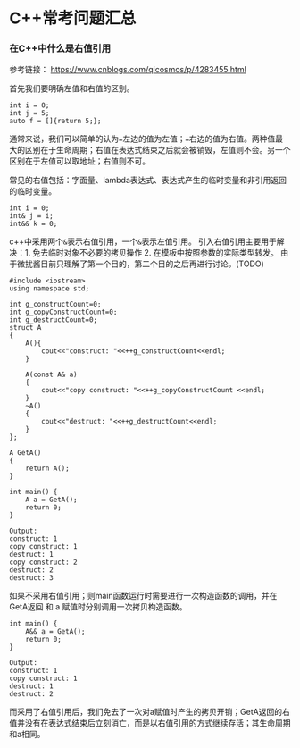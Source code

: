 # C++常考问题汇总

### 在C++中什么是右值引用
参考链接： https://www.cnblogs.com/qicosmos/p/4283455.html

首先我们要明确左值和右值的区别。
```
int i = 0;
int j = 5;
auto f = []{return 5;};
```
通常来说，我们可以简单的认为`=`左边的值为左值；`=`右边的值为右值。两种值最大的区别在于生命周期；右值在表达式结束之后就会被销毁，左值则不会。另一个区别在于左值可以取地址；右值则不可。

常见的右值包括：字面量、lambda表达式、表达式产生的临时变量和非引用返回的临时变量。

```
int i = 0;
int& j = i;
int&& k = 0;
```
c++中采用两个`&`表示右值引用，一个`&`表示左值引用。
引入右值引用主要用于解决：1. 免去临时对象不必要的拷贝操作 2. 在模板中按照参数的实际类型转发。
由于微扰酱目前只理解了第一个目的，第二个目的之后再进行讨论。(TODO)

```
#include <iostream>
using namespace std;

int g_constructCount=0;
int g_copyConstructCount=0;
int g_destructCount=0;
struct A
{
    A(){
        cout<<"construct: "<<++g_constructCount<<endl;    
    }
    
    A(const A& a)
    {
        cout<<"copy construct: "<<++g_copyConstructCount <<endl;
    }
    ~A()
    {
        cout<<"destruct: "<<++g_destructCount<<endl;
    }
};

A GetA()
{
    return A();
}

int main() {
    A a = GetA();
    return 0;
}

Output: 
construct: 1
copy construct: 1
destruct: 1
copy construct: 2
destruct: 2
destruct: 3
```
如果不采用右值引用；则main函数运行时需要进行一次构造函数的调用，并在 GetA返回 和 a 赋值时分别调用一次拷贝构造函数。

```
int main() {
    A&& a = GetA();
    return 0;
}

Output: 
construct: 1
copy construct: 1
destruct: 1
destruct: 2
```
而采用了右值引用后，我们免去了一次对a赋值时产生的拷贝开销；GetA返回的右值并没有在表达式结束后立刻消亡，而是以右值引用的方式继续存活；其生命周期和a相同。


